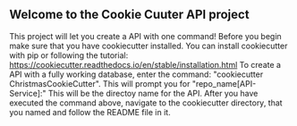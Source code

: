 Welcome to the Cookie Cuuter API project
----------------------------------------
This project will let you create a API with one command!
Before you begin make sure that you have cookiecutter installed. You can install cookiecutter with
pip or following the tutorial: https://cookiecutter.readthedocs.io/en/stable/installation.html
To create a API with a fully working database, enter the command: "cookiecutter ChristmasCookieCutter".
This will prompt you for "repo_name[API-Service]:" This will be the directoy name for the API.
After you have executed the command above, navigate to the cookiecutter directory, that you named and follow the README file in it.

